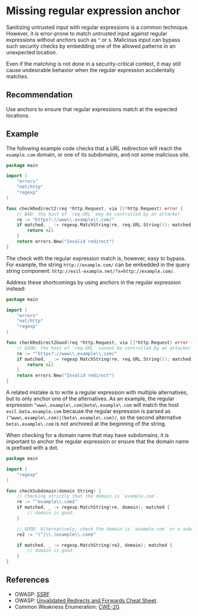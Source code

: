 # Missing regular expression anchor
Sanitizing untrusted input with regular expressions is a common technique. However, it is error-prone to match untrusted input against regular expressions without anchors such as `^` or `$`. Malicious input can bypass such security checks by embedding one of the allowed patterns in an unexpected location.

Even if the matching is not done in a security-critical context, it may still cause undesirable behavior when the regular expression accidentally matches.


## Recommendation
Use anchors to ensure that regular expressions match at the expected locations.


## Example
The following example code checks that a URL redirection will reach the `example.com` domain, or one of its subdomains, and not some malicious site.


```go
package main

import (
	"errors"
	"net/http"
	"regexp"
)

func checkRedirect2(req *http.Request, via []*http.Request) error {
	// BAD: the host of `req.URL` may be controlled by an attacker
	re := "https?://www\\.example\\.com/"
	if matched, _ := regexp.MatchString(re, req.URL.String()); matched {
		return nil
	}
	return errors.New("Invalid redirect")
}

```
The check with the regular expression match is, however, easy to bypass. For example, the string `http://example.com/` can be embedded in the query string component: `http://evil-example.net/?x=http://example.com/`.

Address these shortcomings by using anchors in the regular expression instead:


```go
package main

import (
	"errors"
	"net/http"
	"regexp"
)

func checkRedirect2Good(req *http.Request, via []*http.Request) error {
	// GOOD: the host of `req.URL` cannot be controlled by an attacker
	re := "^https?://www\\.example\\.com/"
	if matched, _ := regexp.MatchString(re, req.URL.String()); matched {
		return nil
	}
	return errors.New("Invalid redirect")
}

```
A related mistake is to write a regular expression with multiple alternatives, but to only anchor one of the alternatives. As an example, the regular expression `^www\.example\.com|beta\.example\.com` will match the host `evil.beta.example.com` because the regular expression is parsed as `(^www\.example\.com)|(beta\.example\.com)/`, so the second alternative `beta\.example\.com` is not anchored at the beginning of the string.

When checking for a domain name that may have subdomains, it is important to anchor the regular expression or ensure that the domain name is prefixed with a dot.


```go
package main

import (
	"regexp"
)

func checkSubdomain(domain String) {
	// Checking strictly that the domain is `example.com`.
	re := "^example\\.com$"
	if matched, _ := regexp.MatchString(re, domain); matched {
		// domain is good.
	}

	// GOOD: Alternatively, check the domain is `example.com` or a subdomain of `example.com`.
	re2 := "(^|\\.)example\\.com$"

	if matched, _ := regexp.MatchString(re2, domain); matched {
		// domain is good.
	}
}

```

## References
* OWASP: [SSRF](https://www.owasp.org/index.php/Server_Side_Request_Forgery)
* OWASP: [Unvalidated Redirects and Forwards Cheat Sheet](https://cheatsheetseries.owasp.org/cheatsheets/Unvalidated_Redirects_and_Forwards_Cheat_Sheet.html).
* Common Weakness Enumeration: [CWE-20](https://cwe.mitre.org/data/definitions/20.html).
